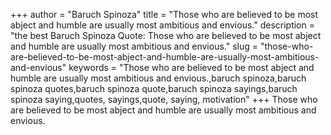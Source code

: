 +++
author = "Baruch Spinoza"
title = "Those who are believed to be most abject and humble are usually most ambitious and envious."
description = "the best Baruch Spinoza Quote: Those who are believed to be most abject and humble are usually most ambitious and envious."
slug = "those-who-are-believed-to-be-most-abject-and-humble-are-usually-most-ambitious-and-envious"
keywords = "Those who are believed to be most abject and humble are usually most ambitious and envious.,baruch spinoza,baruch spinoza quotes,baruch spinoza quote,baruch spinoza sayings,baruch spinoza saying,quotes, sayings,quote, saying, motivation"
+++
Those who are believed to be most abject and humble are usually most ambitious and envious.
